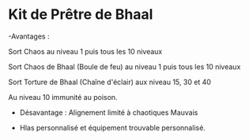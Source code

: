 # Kit de Prêtre de Bhaal

-Avantages :

  Sort Chaos au niveau 1 puis tous les 10 niveaux
  
  Sort Chaos de Bhaal (Boule de feu) au niveau 1 puis tous les 10 niveaux
  
  Sort Torture de Bhaal (Chaîne d'éclair) aux niveau 15, 30 et 40
  
  Au niveau 10 immunité au poison.

- Désavantage : Alignement limité à chaotiques Mauvais
  
- Hlas personnalisé et équipement trouvable personnalisé.
